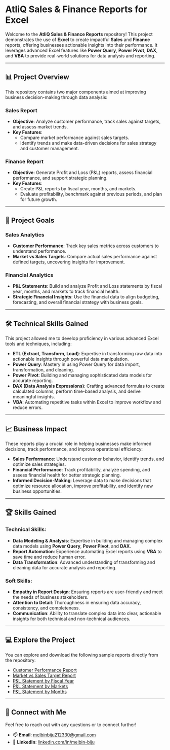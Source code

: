 # AtliQ Sales & Finance Reports for Excel

Welcome to the **AtliQ Sales & Finance Reports** repository! This project demonstrates the use of **Excel** to create impactful **Sales** and **Finance** reports, offering businesses actionable insights into their performance. It leverages advanced Excel features like **Power Query**, **Power Pivot**, **DAX**, and **VBA** to provide real-world solutions for data analysis and reporting.

---

## 📊 **Project Overview**

This repository contains two major components aimed at improving business decision-making through data analysis:

### **Sales Report**
- **Objective**: Analyze customer performance, track sales against targets, and assess market trends.
- **Key Features**:
  - Compare market performance against sales targets.
  - Identify trends and make data-driven decisions for sales strategy and customer management.

### **Finance Report**
- **Objective**: Generate Profit and Loss (P&L) reports, assess financial performance, and support strategic planning.
- **Key Features**:
  - Create P&L reports by fiscal year, months, and markets.
  - Evaluate profitability, benchmark against previous periods, and plan for future growth.

---

## 🎯 **Project Goals**

### **Sales Analytics**
- **Customer Performance**: Track key sales metrics across customers to understand performance.
- **Market vs Sales Targets**: Compare actual sales performance against defined targets, uncovering insights for improvement.

### **Financial Analytics**
- **P&L Statements**: Build and analyze Profit and Loss statements by fiscal year, months, and markets to track financial health.
- **Strategic Financial Insights**: Use the financial data to align budgeting, forecasting, and overall financial strategy with business goals.

---

## 🛠 **Technical Skills Gained**

This project allowed me to develop proficiency in various advanced Excel tools and techniques, including:

- **ETL (Extract, Transform, Load)**: Expertise in transforming raw data into actionable insights through powerful data manipulation.
- **Power Query**: Mastery in using Power Query for data import, transformation, and cleaning.
- **Power Pivot**: Building and managing sophisticated data models for accurate reporting.
- **DAX (Data Analysis Expressions)**: Crafting advanced formulas to create calculated columns, perform time-based analysis, and derive meaningful insights.
- **VBA**: Automating repetitive tasks within Excel to improve workflow and reduce errors.

---

## 📈 **Business Impact**

These reports play a crucial role in helping businesses make informed decisions, track performance, and improve operational efficiency:

- **Sales Performance**: Understand customer behavior, identify trends, and optimize sales strategies.
- **Financial Performance**: Track profitability, analyze spending, and assess financial health for better strategic planning.
- **Informed Decision-Making**: Leverage data to make decisions that optimize resource allocation, improve profitability, and identify new business opportunities.

---

## 🏆 **Skills Gained**

### **Technical Skills**:
- **Data Modeling & Analysis**: Expertise in building and managing complex data models using **Power Query**, **Power Pivot**, and **DAX**.
- **Report Automation**: Experience automating Excel reports using **VBA** to save time and reduce human error.
- **Data Transformation**: Advanced understanding of transforming and cleaning data for accurate analysis and reporting.

### **Soft Skills**:
- **Empathy in Report Design**: Ensuring reports are user-friendly and meet the needs of business stakeholders.
- **Attention to Detail**: Thoroughness in ensuring data accuracy, consistency, and completeness.
- **Communication**: Ability to translate complex data into clear, actionable insights for both technical and non-technical audiences.

---

## 💻 **Explore the Project**

You can explore and download the following sample reports directly from the repository:
- [Customer Performance Report](https://github.com/melbinbiju1/Atliq-Sales-Finance-Reports-Excel/blob/main/Customer%20Performance%20Report.pdf)
- [Market vs Sales Target Report](https://github.com/melbinbiju1/Atliq-Sales-Finance-Reports-Excel/blob/main/Market%20Performance%20vs%20Target.pdf)
- [P&L Statement by Fiscal Year](https://github.com/Naveen-S6/AtliQ_Hardware_Sales_Report_Excel/blob/main/P%26L%20Statement%20by%20Fiscal%20Year.pdf)
- [P&L Statement by Markets](https://github.com/Naveen-S6/AtliQ_Hardware_Sales_Report_Excel/blob/main/P%26L%20Statement%20by%20Markets.pdf)
- [P&L Statement by Months](https://github.com/Naveen-S6/AtliQ_Hardware_Sales_Report_Excel/blob/main/P%26L%20Statement%20by%20Months.pdf)

---

## 💬 Connect with Me

Feel free to reach out with any questions or to connect further!

- 📫 **Email**: [melbinbiju212330@gmail.com](mailto:melbinbiju212330@gmail.com)  
- 🔗 **LinkedIn**: [linkedin.com/in/melbin-biju](https://www.linkedin.com/in/melbin-biju/)


